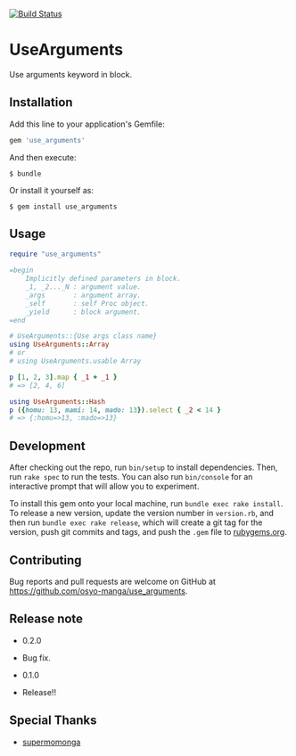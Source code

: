[![Build Status](https://travis-ci.org/osyo-manga/gem-use_arguments.svg?branch=master)](https://travis-ci.org/osyo-manga/gem-use_arguments)

# UseArguments

Use arguments keyword in block.

## Installation

Add this line to your application's Gemfile:

```ruby
gem 'use_arguments'
```

And then execute:

    $ bundle

Or install it yourself as:

    $ gem install use_arguments

## Usage

```ruby
require "use_arguments"

=begin
	Implicitly defined parameters in block.
	_1, _2..._N : argument value.
	_args       : argument array.
	_self       : self Proc object.
	_yield      : block argument.
=end

# UseArguments::{Use args class name}
using UseArguments::Array
# or
# using UseArguments.usable Array

p [1, 2, 3].map { _1 + _1 }
# => [2, 4, 6]

using UseArguments::Hash
p ({homu: 13, mami: 14, mado: 13}).select { _2 < 14 }
# => {:homu=>13, :mado=>13}
```

## Development

After checking out the repo, run `bin/setup` to install dependencies. Then, run `rake spec` to run the tests. You can also run `bin/console` for an interactive prompt that will allow you to experiment.

To install this gem onto your local machine, run `bundle exec rake install`. To release a new version, update the version number in `version.rb`, and then run `bundle exec rake release`, which will create a git tag for the version, push git commits and tags, and push the `.gem` file to [rubygems.org](https://rubygems.org).

## Contributing

Bug reports and pull requests are welcome on GitHub at https://github.com/osyo-manga/use_arguments.

## Release note

* 0.2.0
 * Bug fix.

* 0.1.0
 * Release!!

## Special Thanks

* [supermomonga](http://qiita.com/supermomonga/items/b0576847b1b88e3cd400)


